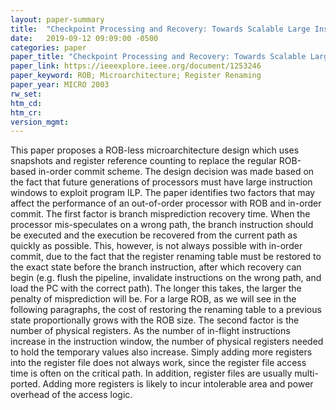 ```yaml
---
layout: paper-summary
title:  "Checkpoint Processing and Recovery: Towards Scalable Large Instruction Window Processors"
date:   2019-09-12 09:09:00 -0500
categories: paper
paper_title: "Checkpoint Processing and Recovery: Towards Scalable Large Instruction Window Processors"
paper_link: https://ieeexplore.ieee.org/document/1253246
paper_keyword: ROB; Microarchitecture; Register Renaming
paper_year: MICRO 2003
rw_set: 
htm_cd: 
htm_cr: 
version_mgmt: 
---
```


This paper proposes a ROB-less microarchitecture design which uses snapshots and register reference counting to
replace the regular ROB-based in-order commit scheme. The design decision was made based on the fact that future 
generations of processors must have large instruction windows to exploit program ILP. The paper identifies two
factors that may affect the performance of an out-of-order processor with ROB and in-order commit. The first factor
is branch misprediction recovery time. When the processor mis-speculates on a wrong path, the branch instruction
should be executed and the execution be recovered from the current path as quickly as possible. This, however, is not
always possible with in-order commit, due to the fact that the register renaming table must be restored to the 
exact state before the branch instruction, after which recovery can begin (e.g. flush the pipeline, invalidate 
instructions on the wrong path, and load the PC with the correct path). The longer this takes, the larger the 
penalty of misprediction will be. For a large ROB, as we will see in the following paragraphs, the cost of restoring
the renaming table to a previous state proportionally grows with the ROB size. The second factor is the number of 
physical registers. As the number of in-flight instructions increase in the instruction window, the number of 
physical registers needed to hold the temporary values also increase. Simply adding more registers into the register file
does not always work, since the register file access time is often on the critical path. In addition, register files are 
usually multi-ported. Adding more registers is likely to incur intolerable area and power overhead of the access logic.

